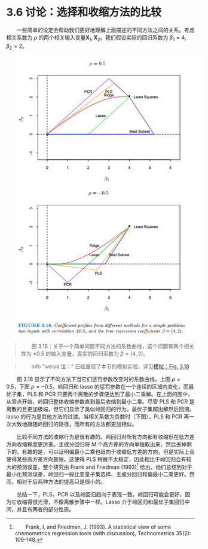 # 3.6 讨论：选择和收缩方法的比较

<style>p{text-indent:2em;2}</style>

一些简单的设定会帮助我们更好地理解上面描述的不同方法之间的关系。考虑相关系数为 $\rho$ 的两个相关输入变量$\mathbf X_1,\mathbf X_2$。我们假设实际的回归系数为 $\beta_1=4,\beta_2=2$。

![](../img/03/fig3.18.png)

> 图 3.18：关于一个简单问题不同方法的系数曲线，这个问题有两个相关性为 $\pm 0.5$ 的输入变量，真实的回归系数为 $\beta=(4,2)$。

> info "weiya 注："
    已经重现了本节的模拟实验，详见[模拟：Fig. 3.18](../notes/linear-reg/sim-3-18/index.html)


图 3.18 显示了不同方法下当它们惩罚参数改变时的系数曲线。上图 $\rho=0.5$，下图 $\rho=-0.5$。岭回归和 lasso 的惩罚参数在一个连续的区域内变化，而最优子集，PLS 和 PCR 只要两个离散的步骤便达到了最小二乘解。在上面的图中，从零点开始，岭回归整体收缩参数直到最后收缩到最小二乘。尽管 PLS 和 PCR 是离散的且更加极端，但它们显示了类似岭回归的行为。最优子集超出解然后回溯。lasso 的行为是其他方法的过渡。当相关系数为负数时（下图），PLS 和 PCR 再一次大致地跟随岭回归的路径，而所有的方法都更加相似。

比较不同方法的收缩行为是很有趣的。岭回归对所有方向都有收缩但在低方差方向收缩程度更厉害。主成分回归将 $M$ 个高方差的方向单独取出来，然后丢掉剩下的。有趣的是，可以证明偏最小二乘也趋向于收缩低方差的方向，但是实际上会使得某些高方差方向膨胀。这使得 PLS 稍微不太稳定，因此相比于岭回归会有较大的预测误差。整个研究由 Frank and Friedman (1993)[^1] 给出。他们总结到对于最小化预测误差，岭回归一般比变量子集选择、主成分回归和偏最小二乘更好。然而，相对于后两种方法的提高只是很小的。

总结一下，PLS，PCR 以及岭回归趋向于表现一致。岭回归可能会更好，因为它收缩得很光滑，不像离散步骤中一样。Lasso 介于岭回归和最优子集回归中间，并且有两者的部分性质。


[^1]: Frank, I. and Friedman, J. (1993). A statistical view of some chemometrics regression tools (with discussion), Technometrics 35(2): 109–148.